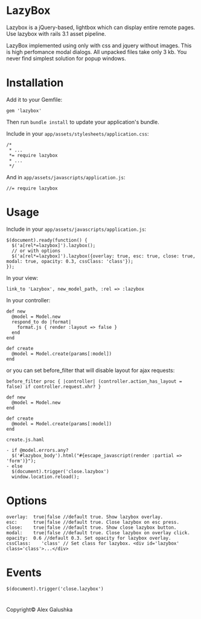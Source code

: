 # LazyBox

Lazybox is a jQuery-based, lightbox which can display entire remote pages.
Use lazybox with rails 3.1 asset pipeline.

LazyBox implemented using only with css and jquery without images.
This is high perfomance modal dialogs. All unpacked files take only 3 kb.
You never find simplest solution for popup windows.

# Installation

Add it to your Gemfile:

    gem 'lazybox'

Then run `bundle install` to update your application's bundle.

Include in your `app/assets/stylesheets/application.css`:

    /*
     * ...
     *= require lazybox
     * ...
     */

And in `app/assets/javascripts/application.js`:

    //= require lazybox

# Usage

Include in your `app/assets/javascripts/application.js`:

    $(document).ready(function() {
      $('a[rel*=lazybox]').lazybox();
      // or with options
      $('a[rel*=lazybox]').lazybox({overlay: true, esc: true, close: true, modal: true, opacity: 0.3, cssClass: 'class'});
    });

In your view:

    link_to 'Lazybox', new_model_path, :rel => :lazybox

In your controller:

    def new
      @model = Model.new
      respond_to do |format|
        format.js { render :layout => false }
      end
    end

    def create
      @model = Model.create(params[:model])
    end

or you can set before_filter that will disable layout for ajax requests:

    before_filter proc { |controller| (controller.action_has_layout = false) if controller.request.xhr? }

    def new
      @model = Model.new
    end

    def create
      @model = Model.create(params[:model])
    end

`create.js.haml`

    - if @model.errors.any?
      $('#lazybox_body').html("#{escape_javascript(render :partial => 'form')}");
    - else
      $(document).trigger('close.lazybox')
      window.location.reload();

# Options

    overlay:  true|false //default true. Show lazybox overlay.
    esc:      true|false //default true. Close lazybox on esc press.
    close:    true|false //default true. Show close lazybox button.
    modal:    true|false //default true. Close lazybox on overlay click.
    opacity:  0.6 //default 0.3. Set opacity for lazybox overlay.
    cssClass:    'class' // Set class for lazybox. <div id='lazybox' class='class'>...</div>

# Events

    $(document).trigger('close.lazybox')

#

Copyright© Alex Galushka
